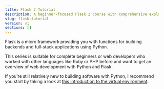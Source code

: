 ```yaml
---
title: Flask 2 Tutorial
description: A beginner-focused Flask 2 course with comprehensive explanations of how things actually work (and not just giving you the code).
slug: flask-tutorial
version: v1
sections: []
---
```


Flask is a micro framework providing you with functions for building backends and full-stack applications using Python.

This series is suitable for complete beginners or web developers who worked with other languages like Ruby or PHP before and want to get an overview of web development with Python and Flask.

If you're still relatively new to building software with Python, I recommend you start by taking a look at [this introduction to the virtual environment](/python/v1/virtual-environment).
